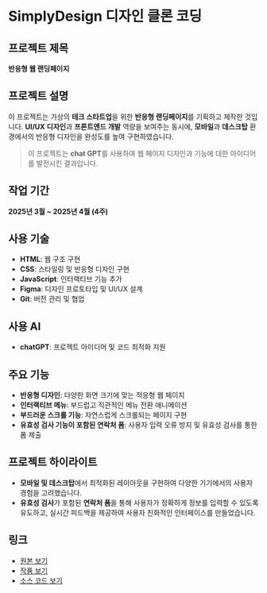 # SimplyDesign 디자인 클론 코딩

## 프로젝트 제목
**반응형 웹 랜딩페이지**

## 프로젝트 설명
이 프로젝트는 가상의 **테크 스타트업**을 위한 **반응형 랜딩페이지**를 기획하고 제작한 것입니다. **UI/UX 디자인**과 **프론트엔드 개발** 역량을 보여주는 동시에, **모바일**과 **데스크탑** 환경에서의 반응형 디자인을 완성도를 높여 구현하였습니다.

> 이 프로젝트는 **chat GPT**를 사용하여 웹 페이지 디자인과 기능에 대한 아이디어를 발전시킨 결과입니다.

## 작업 기간
**2025년 3월 ~ 2025년 4월 (4주)**

## 사용 기술
- **HTML**: 웹 구조 구현
- **CSS**: 스타일링 및 반응형 디자인 구현
- **JavaScript**: 인터랙티브 기능 추가
- **Figma**: 디자인 프로토타입 및 UI/UX 설계
- **Git**: 버전 관리 및 협업

## 사용 AI
- **chatGPT**: 프로젝트 아이디어 및 코드 최적화 지원

## 주요 기능
- **반응형 디자인**: 다양한 화면 크기에 맞는 적응형 웹 페이지
- **인터랙티브 메뉴**: 부드럽고 직관적인 메뉴 전환 애니메이션
- **부드러운 스크롤 기능**: 자연스럽게 스크롤되는 페이지 구현
- **유효성 검사 기능이 포함된 연락처 폼**: 사용자 입력 오류 방지 및 유효성 검사를 통한 폼 제출

## 프로젝트 하이라이트
- **모바일 및 데스크탑**에서 최적화된 레이아웃을 구현하여 다양한 기기에서의 사용자 경험을 고려했습니다.
- **유효성 검사**가 포함된 **연락처 폼**을 통해 사용자가 정확하게 정보를 입력할 수 있도록 유도하고, 실시간 피드백을 제공하여 사용자 친화적인 인터페이스를 만들었습니다.

## 링크
- [원본 보기](https://simplydesign.kr/)
- [작품 보기](#)  
- [소스 코드 보기](#)
